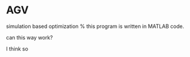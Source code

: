 # AGV
simulation based optimization
% this program is written in MATLAB code.

can this way work?

I think so
